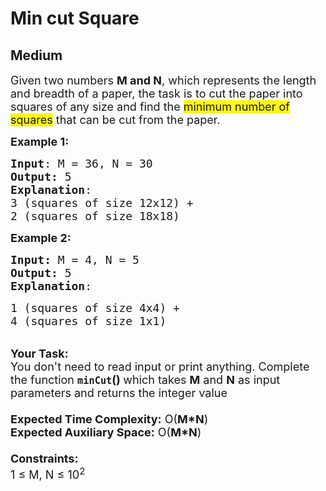 # Min cut Square
## Medium 
<div class="problem-statement">
                <p></p><p><span style="font-size:18px">Given two numbers <strong>M and N</strong>, which represents the length and breadth of a paper, the task is to cut the paper into squares of any size and find the <span class="highlighter--highlighted" data-highlight-id="0" style="background-color: rgb(255, 246, 21); color: inherit;">minimum number of squares</span> that can be cut from the paper.</span></p>

<p><span style="font-size:18px"><strong>Example 1:</strong></span></p>

<pre><span style="font-size:18px"><strong>Input</strong>: M = 36, N = 30
<strong>Output:</strong> 5
<strong>Explanation</strong>: </span>
<span style="font-size:18px">3 (squares of size 12x12) + 
2 (squares of size 18x18)</span></pre>

<p><span style="font-size:18px"><strong>Example 2:</strong></span></p>

<pre><span style="font-size:18px"><strong>Input: </strong>M = 4, N = 5
<strong>Output: </strong>5
<strong>Explanation</strong>: 
</span></pre>

<pre><span style="font-size:18px">1 (squares of size 4x4) + 
4 (squares of size 1x1)</span></pre>

<p><br>
<span style="font-size:18px"><strong>Your Task:&nbsp;&nbsp;</strong><br>
You don't need to read input or print anything. Complete the function <strong><code>minCut</code>()&nbsp;</strong>which takes <strong>M</strong> and <strong>N</strong> as input parameters and returns the integer value<br>
<br>
<strong>Expected Time Complexity:</strong> O(<strong>M*N</strong>)<br>
<strong>Expected Auxiliary Space:</strong> O(<strong>M*N</strong>)<br>
<br>
<strong>Constraints:</strong><br>
1 ≤ M, N ≤ 10<sup>2</sup></span></p>
 <p></p>
            </div>